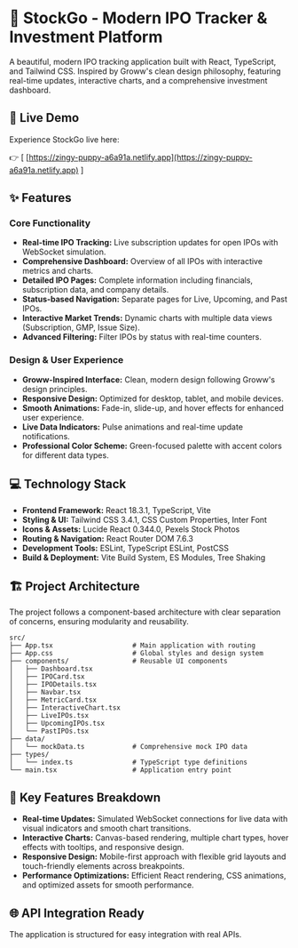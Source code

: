 # 🚀 StockGo - Modern IPO Tracker & Investment Platform

A beautiful, modern IPO tracking application built with React, TypeScript, and Tailwind CSS. Inspired by Groww's clean design philosophy, featuring real-time updates, interactive charts, and a comprehensive investment dashboard.

## 🌟 Live Demo

Experience StockGo live here:

👉 [ [https://zingy-puppy-a6a91a.netlify.app](https://zingy-puppy-a6a91a.netlify.app) ]

## ✨ Features

### Core Functionality

  * **Real-time IPO Tracking:** Live subscription updates for open IPOs with WebSocket simulation.
  * **Comprehensive Dashboard:** Overview of all IPOs with interactive metrics and charts.
  * **Detailed IPO Pages:** Complete information including financials, subscription data, and company details.
  * **Status-based Navigation:** Separate pages for Live, Upcoming, and Past IPOs.
  * **Interactive Market Trends:** Dynamic charts with multiple data views (Subscription, GMP, Issue Size).
  * **Advanced Filtering:** Filter IPOs by status with real-time counters.

### Design & User Experience

  * **Groww-Inspired Interface:** Clean, modern design following Groww's design principles.
  * **Responsive Design:** Optimized for desktop, tablet, and mobile devices.
  * **Smooth Animations:** Fade-in, slide-up, and hover effects for enhanced user experience.
  * **Live Data Indicators:** Pulse animations and real-time update notifications.
  * **Professional Color Scheme:** Green-focused palette with accent colors for different data types.

## 💻 Technology Stack

  * **Frontend Framework:** React 18.3.1, TypeScript, Vite
  * **Styling & UI:** Tailwind CSS 3.4.1, CSS Custom Properties, Inter Font
  * **Icons & Assets:** Lucide React 0.344.0, Pexels Stock Photos
  * **Routing & Navigation:** React Router DOM 7.6.3
  * **Development Tools:** ESLint, TypeScript ESLint, PostCSS
  * **Build & Deployment:** Vite Build System, ES Modules, Tree Shaking

## 🏗️ Project Architecture

The project follows a component-based architecture with clear separation of concerns, ensuring modularity and reusability.

```
src/
├── App.tsx                    # Main application with routing
├── App.css                    # Global styles and design system
├── components/                # Reusable UI components
│   ├── Dashboard.tsx
│   ├── IPOCard.tsx
│   ├── IPODetails.tsx
│   ├── Navbar.tsx
│   ├── MetricCard.tsx
│   ├── InteractiveChart.tsx
│   ├── LiveIPOs.tsx
│   ├── UpcomingIPOs.tsx
│   └── PastIPOs.tsx
├── data/
│   └── mockData.ts            # Comprehensive mock IPO data
├── types/
│   └── index.ts               # TypeScript type definitions
└── main.tsx                   # Application entry point
```

## 🎯 Key Features Breakdown

  * **Real-time Updates:** Simulated WebSocket connections for live data with visual indicators and smooth chart transitions.
  * **Interactive Charts:** Canvas-based rendering, multiple chart types, hover effects with tooltips, and responsive design.
  * **Responsive Design:** Mobile-first approach with flexible grid layouts and touch-friendly elements across breakpoints.
  * **Performance Optimizations:** Efficient React rendering, CSS animations, and optimized assets for smooth performance.

## 🌐 API Integration Ready

The application is structured for easy integration with real APIs.
